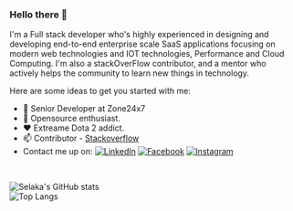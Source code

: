 ### Hello there 👋

I'm a Full stack developer who's highly experienced in designing and developing end-to-end enterprise scale SaaS applications focusing on modern web technologies and IOT technologies, Performance and Cloud Computing. I'm also a stackOverFlow contributor, and a mentor who actively helps the community to learn new things in technology.

Here are some ideas to get you started with me:
- 🔭 Senior Developer at Zone24x7
- 🌱 Opensource enthusiast.
- ❤  Extreame Dota 2 addict. 
- 📫 Contributor - <a href="https://stackoverflow.com/users/4672460/selaka-nanayakkara?tab=profile" target="_blank"><img src="" alt="">Stackoverflow</a>
- Contact me up on: 
<a href="https://www.linkedin.com/in/selaka-nanayakkara-7b0a4a56/" target="_blank"><img src="https://img.shields.io/badge/LinkedIn-%230077B5.svg?&style=flat-square&logo=linkedin&logoColor=white" alt="LinkedIn"></a>
<a href="https://www.facebook.com/profile.php?id=100002950452810" target="_blank"><img src="https://img.shields.io/badge/Facebook-%231877F2.svg?&style=flat-square&logo=facebook&logoColor=white" alt="Facebook"></a>
<a href="https://www.instagram.com/selaa.online/" target="_blank"><img src="https://img.shields.io/badge/Instagram-%23E4405F.svg?&style=flat-square&logo=instagram&logoColor=white" alt="Instagram"></a>
<br>


![Selaka's GitHub stats](https://github-readme-stats.vercel.app/api?username=SelakaKithmal&show_icons=true&theme=radical)<br>
![Top Langs](https://github-readme-stats.vercel.app/api/top-langs/?username=SelakaKithmal&layout=compact&theme=radical)

